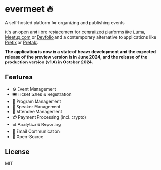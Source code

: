 # evermeet 🔥

A self-hosted platform for organizing and publishing events.

It's an open and libre replacement for centralized platforms like [Luma](https://lu.ma), [Meetup.com](https://meetup.com) or [Devfolio](https://devfolio.co/) and a contemporary alternative to applications like [Pretix](https://pretix.eu/about/en/) or [Pretalx](https://pretalx.com/p/about/).

**The application is now in a state of heavy development and the expected release of the preview version is in June 2024, and the release of the production version (v1.0) in October 2024.**

## Features

- ⚙️ Event Management
- 🎟️ Ticket Sales & Registration
- 📅 Program Management
- 🎤 Speaker Management
- 👥 Attendee Management
- 💳 Payment Processing (incl. crypto)
- 📊 Analytics & Reporting
- 📧 Email Communication
- 🔄 Open-Source


## License

MIT
